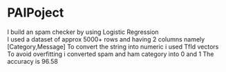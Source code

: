 # PAIPoject
I build an spam checker by using Logistic Regression  
I used a dataset of approx 5000+ rows and having 2 columns namely [Category,Message]
To convert the string into numeric i used TfId vectors 
To avoid overfitting i converted spam and ham category into 0 and 1
The accuracy is 96.58 

